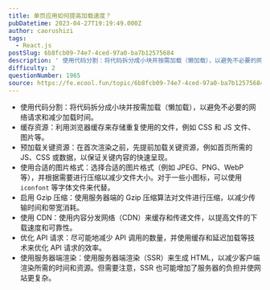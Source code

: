 ```yaml
---
title: 单页应用如何提高加载速度？
pubDatetime: 2023-04-27T19:19:49.000Z
author: caorushizi
tags:
  - React.js
postSlug: 6b8fcb09-74e7-4ced-97a0-ba7b12575684
description: ' 使用代码分割：将代码拆分成小块并按需加载（懒加载），以避免不必要的网络请求和减少加载时间。 缓存资源：利用浏览器缓存来存储重复使用的文件，例如 CSS 和 JS 文件、图片等。 预加载关键资源：在首次渲染之前，先提前加载关键资源，例如首页所需的 JS、CSS 或数据，以保证关键内容的快速呈现。 使用合适的图片格式：选择合适的图片格式（例如 JPEG、PNG、WebP 等），并根据需要进行压缩以减'
difficulty: 2
questionNumber: 1965
source: https://fe.ecool.fun/topic/6b8fcb09-74e7-4ced-97a0-ba7b12575684
---
```


* 使用代码分割：将代码拆分成小块并按需加载（懒加载），以避免不必要的网络请求和减少加载时间。
* 缓存资源：利用浏览器缓存来存储重复使用的文件，例如 CSS 和 JS 文件、图片等。
* 预加载关键资源：在首次渲染之前，先提前加载关键资源，例如首页所需的 JS、CSS 或数据，以保证关键内容的快速呈现。
* 使用合适的图片格式：选择合适的图片格式（例如 JPEG、PNG、WebP 等），并根据需要进行压缩以减少文件大小。对于一些小图标，可以使用 `iconfont` 等字体文件来代替。
* 启用 Gzip 压缩：使用服务器端的 Gzip 压缩算法对文件进行压缩，以减少传输时间和带宽消耗。
* 使用 CDN：使用内容分发网络（CDN）来缓存和传递文件，以提高文件的下载速度和可靠性。
* 优化 API 请求：尽可能地减少 API 调用的数量，并使用缓存和延迟加载等技术来优化 API 请求的效率。
* 使用服务器端渲染：使用服务器端渲染（SSR）来生成 HTML，以减少客户端渲染所需的时间和资源。但需要注意，SSR 也可能增加了服务器的负担并使网站更复杂。

